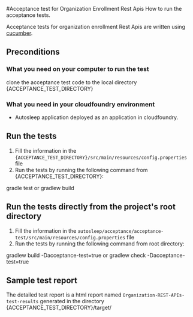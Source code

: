 #Acceptance test for Organization Enrollment Rest Apis
How to run the acceptance tests.

Acceptance tests for organization enrollment Rest Apis are written using [cucumber](https://cucumber.io/).

## Preconditions

### What you need on your computer to run the test
clone the acceptance test code to the local directory {ACCEPTANCE_TEST_DIRECTORY}

### What you need in your cloudfoundry environment
- Autosleep application deployed as an application in cloudfoundry.

## Run the tests 

1. Fill the information in the  `{ACCEPTANCE_TEST_DIRECTORY}/src/main/resources/config.properties` file
2. Run the tests by running the following command from {ACCEPTANCE_TEST_DIRECTORY}:

gradle test or
gradlew build

## Run the tests directly from the project's root directory

1. Fill the information in the
`autosleep/acceptance/acceptance-test/src/main/resources/config.properties` file
2. Run the tests by running the following command from root directory:

gradlew build -Dacceptance-test=true or
gradlew check -Dacceptance-test=true

## Sample test report

The detailed test report is a html report named `Organization-REST-APIs-test-results` generated in the directory {ACCEPTANCE_TEST_DIRECTORY}/target/
